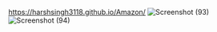 https://harshsingh3118.github.io/Amazon/
![Screenshot (93)](https://github.com/HARSHSINGH3118/Amazon/assets/134600089/02b798ea-d78d-4583-a73c-86b085f3a326)
![Screenshot (94)](https://github.com/HARSHSINGH3118/Amazon/assets/134600089/f5aa4e03-f390-4a83-bdbf-968da25a1a10)
